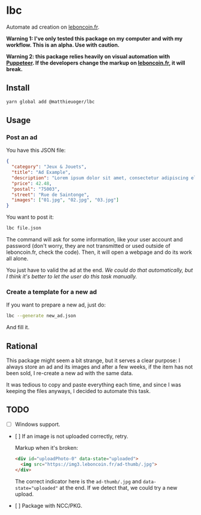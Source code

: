 # lbc

Automate ad creation on [leboncoin.fr][lbc].

**Warning 1: I've only tested this package on my computer and with my workflow. This is an alpha. Use with caution.**

**Warning 2: this package relies heavily on visual automation with [Puppeteer](https://github.com/GoogleChrome/puppeteer/). If the developers change the markup on [leboncoin.fr][lbc], it will break.**

## Install

```bash
yarn global add @matthieuoger/lbc
```

## Usage

### Post an ad

You have this JSON file:

```json
{
  "category": "Jeux & Jouets",
  "title": "Ad Example",
  "description": "Lorem ipsum dolor sit amet, consectetur adipiscing elit.\n\nMorbi ornare nibh ipsum, non placerat urna tincidunt ac.",
  "price": 42.48,
  "postal": "75003",
  "street": "Rue de Saintonge",
  "images": ["01.jpg", "02.jpg", "03.jpg"]
}
```

You want to post it:

```bash
lbc file.json
```

The command will ask for some information, like your user account and password (don't worry, they are not transmitted or used outside of leboncoin.fr, check the code). Then, it will open a webpage and do its work all alone.

You just have to valid the ad at the end. _We could do that automatically, but I think it's better to let the user do this task manually._

### Create a template for a new ad

If you want to prepare a new ad, just do:

```bash
lbc --generate new_ad.json
```

And fill it.

## Rational

This package might seem a bit strange, but it serves a clear purpose: I always store an ad and its images and after a few weeks, if the item has not been sold, I re-create a new ad with the same data.

It was tedious to copy and paste everything each time, and since I was keeping the files anyways, I decided to automate this task.

## TODO

- [ ] Windows support.
- [ ] If an image is not uploaded correctly, retry.

  Markup when it's broken:

  ```html
  <div id="uploadPhoto-0" data-state="uploaded">
    <img src="https://img3.leboncoin.fr/ad-thumb/.jpg">
  </div>
  ```

  The correct indicator here is the `ad-thumb/.jpg` and `data-state="uploaded"` at the end. If we detect that, we could try a new upload.

- [ ] Package with NCC/PKG.


[lbc]: https://www.leboncoin.fr/
